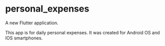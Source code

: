 # personal_expenses

A new Flutter application.

 This app is for daily personal expenses. It was created for Android OS and IOS smartphones.
 
 
 
